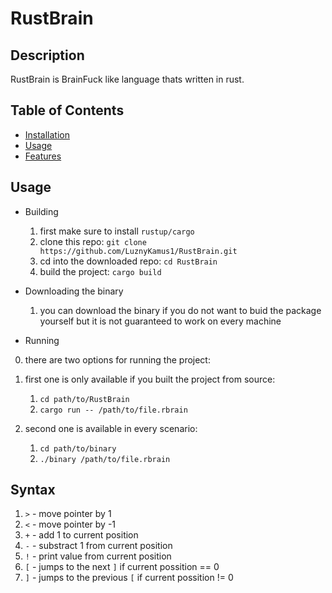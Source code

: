 # RustBrain
## Description

RustBrain is BrainFuck like language thats written in rust.

## Table of Contents

- [Installation](#installation)
- [Usage](#usage)
- [Features](#features)

## Usage

- Building
    1. first make sure to install `rustup/cargo`
    2. clone this repo: `git clone https://github.com/LuznyKamus1/RustBrain.git`
    3. cd into the downloaded repo: `cd RustBrain`
    4. build the project: `cargo build`

- Downloading the binary
    1. you can download the binary if you do not want to buid the package yourself but it is not guaranteed to work on every machine

- Running

0. there are two options for running the project:

1. first one is only available if you built the project from source:
    1. `cd path/to/RustBrain`
    2. `cargo run -- /path/to/file.rbrain`
2. second one is available in every scenario:
    1. `cd path/to/binary`
    2. `./binary /path/to/file.rbrain`

## Syntax
1. `>` - move pointer by 1
2. `<` - move pointer by -1
3. `+` - add 1 to current position
4. `-` - substract 1 from current position
5. `!` - print value from current position
6. `[` - jumps to the next `]` if current possition == 0
5. `]` - jumps to the previous `[` if current possition != 0
